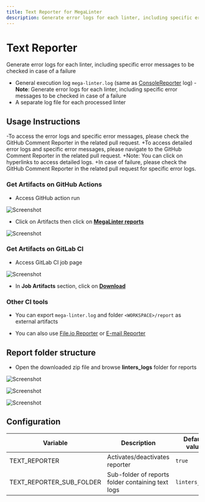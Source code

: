 ```yaml
---
title: Text Reporter for MegaLinter
description: Generate error logs for each linter, including specific error messages to be checked in case of a failure
---
```

# Text Reporter

Generate error logs for each linter, including specific error messages to be checked in case of a failure

- General execution log `mega-linter.log` (same as [ConsoleReporter](ConsoleReporter.md) log)
-__Note__: Generate error logs for each linter, including specific error messages to be checked in case of a failure
- A separate log file for each processed linter

## Usage Instructions
-To access the error logs and specific error messages, please check the GitHub Comment Reporter in the related pull request.
+To access detailed error logs and specific error messages, please navigate to the GitHub Comment Reporter in the related pull request.
+Note: You can click on hyperlinks to access detailed logs.
+In case of failure, please check the GitHub Comment Reporter in the related pull request for specific error logs.

### Get Artifacts on GitHub Actions

- Access GitHub action run

![Screenshot](../assets/images/AccessActionRun.jpg)

- Click on Artifacts then click on [**MegaLinter reports**](#report-folder-structure)

![Screenshot](../assets/images/TextReporter_1.jpg)

### Get Artifacts on GitLab CI

- Access GitLab CI job page

![Screenshot](../assets/images/TextReporter_gitlab_1.jpg)

- In **Job Artifacts** section, click on [**Download**](#report-folder-structure)

### Other CI tools

- You can export `mega-linter.log` and folder `<WORKSPACE>/report` as external artifacts

- You can also use [File.io Reporter](https://megalinter.io/reporters/FileIoReporter/) or [E-mail Reporter](https://megalinter.io/reporters/EmailReporter/)

## Report folder structure

- Open the downloaded zip file and browse **linters_logs** folder for reports

![Screenshot](../assets/images/TextReporter_2.jpg)

![Screenshot](../assets/images/TextReporter_3.jpg)

![Screenshot](../assets/images/TextReporter_4.jpg)

## Configuration

| Variable                 | Description                                       | Default value  |
|--------------------------|---------------------------------------------------|----------------|
| TEXT_REPORTER            | Activates/deactivates reporter                    | `true`         |
| TEXT_REPORTER_SUB_FOLDER | Sub-folder of reports folder containing text logs | `linters_logs` |
